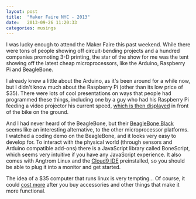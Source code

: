 ```yaml
---
layout: post
title:  "Maker Faire NYC - 2013"
date:   2013-09-26 11:20:33
categories: musings
---
```


I was lucky enough to attend the Maker Faire this past weekend. While there were tons of people showing off circuit-bending projects and a hundred companies promoting 3-D printing, the star of the show for me was the tent showing off the latest cheap microprocessors, like the Arduino, Raspberry Pi and BeagleBone.

I already knew a little about the Arduino, as it's been around for a while now, but I didn't know much about the Raspberry Pi (other than its low price of $35). There were lots of cool presentations on ways that people had programmed these things, including one by a guy who had his Raspberry Pi feeding a video projector his current speed, [which is then displayed](http://techcrunch.com/2013/03/20/the-raspberry-pi-dynamic-headlight-can-tell-you-how-fast-youre-cycling/) in front of the bike on the ground.

And I had never heard of the BeagleBone, but their [BeagleBone Black](http://beagleboard.org/Products/BeagleBone+Black) seems like an interesting alternative, to the other microprocessor platforms. I watched a coding demo on the BeagleBone, and it looks very easy to develop for. To interact with the physical world (through sensors and Arduino compatible add-ons) there is a JavaScript library called BoneScript, which seems very intuitive if you have any JavaScript experience. It also comes with Angtrom Linux and the [Cloud9 IDE](https://c9.io) preinstalled, so you should be able to plug it into a monitor and get started.

The idea of a $35 computer that runs linux is very tempting... Of course, it could [cost more](http://www.zdnet.com/raspberry-pi-how-i-spent-almost-150-on-a-35-computer-7000020574/) after you buy accessories and other things that make it more functional.